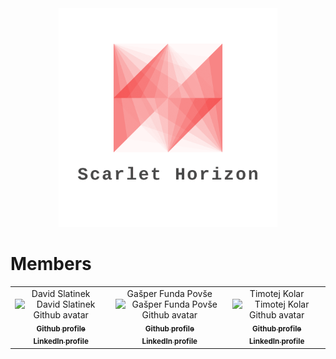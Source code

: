 <div align="center">
    <img src="logo.png" alt="Organization logo" width="350">
</div>

# Members

<table>
    <tbody>
        <tr>
            <td align="center">
                <div align="center">David Slatinek</div>
                <img src="https://avatars.githubusercontent.com/u/79467409?v=4" width="100px;" alt="David Slatinek Github avatar"/>
                <br/>
                <a href="https://github.com/david-slatinek">
                <sub><b>Github profile</b></sub>
                </a>
                <br>
                <a href="https://www.linkedin.com/in/david-slatinek/">
                <sub><b>LinkedIn profile</b></sub>
                </a>
            </td>
            <td align="center">
                <div align="center">Gašper Funda Povše</div>
                <img src="https://avatars.githubusercontent.com/u/39793309?v=4" width="100px;" alt="Gašper Funda Povše Github avatar"/>
                <br/>
                <a href="https://github.com/GasperFunda">
                <sub><b>Github profile</b></sub>
                </a>
                <br>
                <a href="https://www.linkedin.com/in/ga%C5%A1per-funda-6a871a203/">
                <sub><b>LinkedIn profile</b></sub>
                </a>
            </td>
            <td align="center">
                <div align="center">Timotej Kolar</div>
                <img src="https://avatars.githubusercontent.com/u/79761350?v=4" width="100px;" alt="Timotej Kolar Github avatar"/>
                <br/>
                <a href="https://github.com/TimotejKolar">
                <sub><b>Github profile</b></sub>
                </a>
                <br>
                <a href="https://www.linkedin.com/in/timotej-kolar-a89693262/">
                <sub><b>LinkedIn profile</b></sub>
                </a>
            </td>
        </tr>
    </tbody>
</table>
